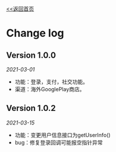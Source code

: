 [<<返回首页](/auto-test)

Change log
=====

## Version 1.0.0
_2021-03-01_
- 功能：登录，支付，社交功能。
- 渠道：海外GooglePlay商店。

## Version 1.0.2
_2021-03-15_
- 功能：变更用户信息接口为getUserInfo()
- bug：修复登录回调可能报空指针异常